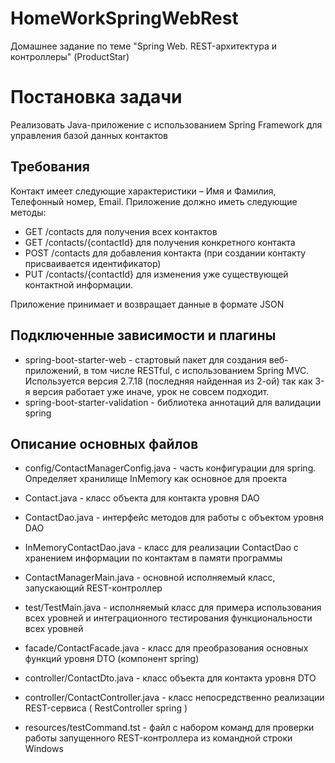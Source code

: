 # HomeWorkSpringWebRest
 Домашнее задание по теме "Spring Web. REST-архитектура и контроллеры" (ProductStar)

# Постановка задачи
Реализовать Java-приложение с использованием Spring Framework для управления базой данных контактов
## Требования
Контакт имеет следующие характеристики – Имя и Фамилия, Телефонный номер, Email.
Приложение должно иметь следующие методы:
- GET /contacts для получения всех контактов
- GET /contacts/{contactId} для получения конкретного контакта
- POST /contacts для добавления контакта (при создании контакту присваивается идентификатор)
- PUT /contacts/{contactId} для изменения уже существующей контактной информации.

Приложение принимает и возвращает данные в формате JSON

## Подключенные зависимости и плагины
- spring-boot-starter-web - стартовый пакет для создания веб-приложений, в том числе RESTful, с использованием Spring MVC.
Используется версия 2.7.18 (последняя найденная из 2-ой) так как 3-я версия работает уже иначе, урок не совсем подходит.
- spring-boot-starter-validation - библиотека аннотаций для валидации spring

## Описание основных файлов
- config/ContactManagerConfig.java - часть конфигурации для spring. Определяет хранилище InMemory как основное для проекта
- Contact.java - класс объекта для контакта уровня DAO
- ContactDao.java - интерфейс методов для работы с объектом уровня DAO
- InMemoryContactDao.java - класс для реализации ContactDao c хранением информации по контактам в памяти программы
- ContactManagerMain.java - основной исполняемый класс, запускающий REST-контроллер
- test/TestMain.java - исполняемый класс для примера использования всех уровней и интеграционного тестирования функциональности всех уровней
- facade/ContactFacade.java - класс для преобразования основных функций уровня DTO (компонент spring)
- controller/ContactDto.java - класс объекта для контакта уровня DTO
- controller/ContactController.java - класс непосредственно реализации REST-сервиса ( RestController spring )
 
- resources/testCommand.tst - файл с набором команд для проверки работы запущенного REST-контроллера из командной строки Windows